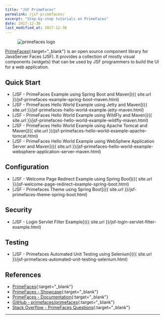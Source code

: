```yaml
---
title: "JSF PrimeFaces"
permalink: /jsf-primefaces/
excerpt: "Step-by-step tutorials on PrimeFaces"
date: 2017-12-30
last_modified_at: 2017-12-30
---
```


<figure>
    <img src="{{ site.url }}/assets/images/logo/primefaces-logo.png" alt="primefaces logo" class="logo">
</figure>

[PrimeFaces](http://primefaces.org/){:target="_blank"} is an open source component library for JavaServer Faces (JSF). It provides a collection of mostly visual components (widgets) that can be used by JSF programmers to build the UI for a web application.

## Quick Start

* [JSF - PrimeFaces Example using Spring Boot and Maven]({{ site.url }}/jsf-primefaces-example-spring-boot-maven.html)
* [JSF - PrimeFaces Hello World Example using Jetty and Maven]({{ site.url }}/jsf-primefaces-hello-world-example-jetty-maven.html)
* [JSF - PrimeFaces Hello World Example using WildFly and Maven]({{ site.url }}/jsf-primefaces-hello-world-example-wildfly-maven.html)
* [JSF - PrimeFaces Hello World Example using Apache Tomcat and Maven]({{ site.url }}/jsf-primefaces-hello-world-example-apache-tomcat.html)
* [JSF - PrimeFaces Hello World Example using WebSphere Application Server and Maven]({{ site.url }}/jsf-primefaces-hello-world-example-websphere-application-server-maven.html)

## Configuration

* [JSF - Welcome Page Redirect Example using Spring Boot]({{ site.url }}/jsf-welcome-page-redirect-example-spring-boot.html)
* [JSF - Primefaces Theme using Spring Boot]({{ site.url }}/jsf-primefaces-theme-spring-boot.html)

## Security

* [JSF - Login Servlet Filter Example]({{ site.url }}/jsf-login-servlet-filter-example.html)

## Testing

* [JSF - Primefaces Automated Unit Testing using Selenium]({{ site.url }}/jsf-primefaces-automated-unit-testing-selenium.html)

## References

* [PrimeFaces](http://primefaces.org/){:target="_blank"}
* [PrimeFaces - Showcase](https://www.primefaces.org/showcase/){:target="_blank"}
* [PrimeFaces - Documentation](https://www.primefaces.org/documentation/){:target="_blank"}
* [GitHub - primefaces/primefaces](https://github.com/primefaces/primefaces){:target="_blank"}
* [Stack Overflow - PrimeFaces Questions](https://stackoverflow.com/questions/tagged/primefaces){:target="_blank"}

---